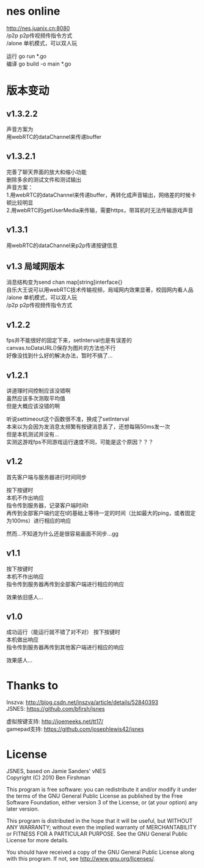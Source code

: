 # nes online
http://nes.juanix.cn:8080  
/p2p p2p传视频传指令方式  
/alone 单机模式，可以双人玩  
  
运行 go run *.go  
编译 go build -o main *.go  
  
# 版本变动
## v1.3.2.2  
声音方案为  
用webRTC的dataChannel来传递buffer  
  
## v1.3.2.1  
完善了聊天界面的放大和缩小功能  
删除多余的测试文件和测试输出  
声音方案：  
1.用webRTC的dataChannel来传递buffer，再转化成声音输出，网络差的时候卡顿比较明显  
2.用webRTC的getUserMedia来传输，需要https，带耳机时无法传输游戏声音  
  
## v1.3.1  
用webRTC的dataChannel来p2p传递按键信息  
  
## v1.3 局域网版本  
消息结构变为send chan map[string]interface{}  
自乐大王说可以用webRTC技术传输视频，局域网内效果显著，校园网内看人品  
/alone 单机模式，可以双人玩  
/p2p p2p传视频传指令方式  
  
## v1.2.2
fps并不能很好的固定下来，setInterval也是有误差的  
canvas.toDataURL()保存为图片的方法也不行  
好像没找到什么好的解决办法，暂时不搞了...  
  
## v1.2.1
讲道理时间控制应该没错啊  
虽然应该多次测取平均值  
但是大概应该没错的啊  
  
听说settimeout这个函数很不准，换成了setInterval  
本来以为会因为发消息太频繁有按键消息丢了，还想每隔50ms发一次  
但是本机测试并没有...  
实测这游戏fps不同游戏运行速度不同，可能是这个原因？？？  
  
## v1.2
首先客户端与服务器进行时间同步  
  
按下按键时    
本机不作出响应  
指令传到服务器，记录客户端时间t  
再传到全部客户端约定在t的基础上等待一定的时间（比如最大的ping，或者固定为100ms）进行相应的响应  
  
然而...不知道为什么还是很容易画面不同步...gg  
  
## v1.1
按下按键时   
本机不作出响应   
指令传到服务器再传到全部客户端进行相应的响应   
  
效果依旧感人...  
  
## v1.0
成功运行（能运行就不错了对不对） 
按下按键时   
本机做出响应  
指令传到服务器再传到其他客户端进行相应的响应   
  
效果感人...  
  
# Thanks to
Inszva: http://blog.csdn.net/inszva/article/details/52840393  
JSNES: https://github.com/bfirsh/jsnes  
  
虚拟按键支持: http://joemeeks.net/tt17/  
gamepad支持: https://github.com/josephlewis42/jsnes  
  
# License
JSNES, based on Jamie Sanders' vNES  
Copyright (C) 2010 Ben Firshman  
  
This program is free software: you can redistribute it and/or modify
it under the terms of the GNU General Public License as published by
the Free Software Foundation, either version 3 of the License, or
(at your option) any later version.  
  
This program is distributed in the hope that it will be useful,
but WITHOUT ANY WARRANTY; without even the implied warranty of
MERCHANTABILITY or FITNESS FOR A PARTICULAR PURPOSE.  See the
GNU General Public License for more details.  
  
You should have received a copy of the GNU General Public License
along with this program.  If not, see <http://www.gnu.org/licenses/>.  
  